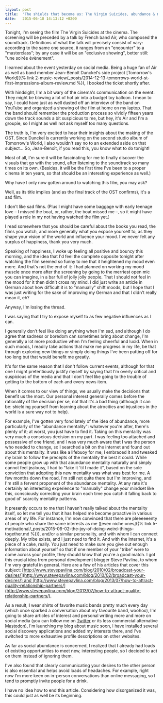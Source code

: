 ```yaml
---
layout: post
title:  'The shields that become us: The Virgin Suicides, abundance & meeting new people'
date:   2015-06-18 14:13:12 +0200
---
```


Tonight, I'm seeing the film The Virgin Suicides at the cinema. The screening will be preceded by a talk by French band Air, who composed the soundtrack. Definitions of what the talk will precisely consist of vary: according to the same one source, it ranges from an "encounter" to a "masterclass"; by any case it will be an "exclusive showing", better still: "une soirée évènement".

I learned about the event yesterday on social media. Being a huge fan of Air as well as band member Jean-Benoît Dunckel's side project [Tomorrow's World]({% link 2-music-review/_posts/2014-12-13-tomorrows-world-st-first-impressions-album-review.md %}), I booked the ticket shortly after.

With hindsight, I'm a bit wary of the cinema's communication on the event. They might be blowing a lot of hot air into a budget toy balloon. I mean to say, I could have just as well dusted off an interview of the band on YouTube and organized a showing of the film at home on my laptop. That the band should remember the production process so vividly fifteen years down the track sounds a bit suspicious to me, but hey, it's Air and I'm a groupie, so I might as well not ask myself too many questions.

The truth is, I'm very excited to hear their insights about the making of the OST. Since Dunckel is currently working on the second studio album of Tomorrow's World, I also wouldn't say no to an extended aside on that subject... So, Jean-Benoît, if you read this, you know what to do tonight!

Most of all, I'm sure it will be fascinating for me to finally discover the visuals that go with the sound, after listening to the soundtrack so many times on its own. (Besides, it will be the first time I've been to a proper cinema in ten years, so that should be an interesting experience as well.)

Why have I only now gotten around to watching this film, you may ask?

Well, as its title implies (and as the final track of the OST confirms), it's a sad film.

I don't like sad films. (Plus I might have some baggage with early teenage love – I missed the boat, or, rather, the boat missed me –, so it might have played a role in my not having watched the film yet.)

I read somewhere that you should be careful about the books you read, the films you watch, and more generally what you expose yourself to, as they shape your vision of the world and influence your mood. I've never felt any surplus of happiness, thank you very much.

Speaking of happiness, I woke up feeling all positive and bouncy this morning, and the idea that I'd feel the complete opposite tonight after watching the film seemed so funny to me that it heightened my mood even more. And that's not the end of it: I had planned on working my mood muscle once more after the screening by going to the merriest open mic you can imagine, in a bar full of jolly jolly people. That I should not feel in the mood for it then didn't cross my mind. I did just write an article in German about how difficult it is to "manually" shift moods, but I hope that I was just writing for the sake of improving my German and that I didn't really mean it, eh?

Anyway, I'm losing the thread.

I was saying that I try to expose myself to as few negative influences as I can.

I generally don't feel like doing anything when I'm sad, and although I do agree that sadness or boredom can sometimes bring about change, I'm generally a lot more productive when I'm feeling cheerful and lucid. When in such moods, I readily take actions that make me progress in my life, be that through exploring new things or simply doing things I've been putting off for too long but that would benefit me greatly.

It's for the same reason that I don't follow current events, although for that one I might pretentiously justify myself by saying that I'm overly critical and suspicious of the media and that I don't feel like going to the trouble of getting to the bottom of each and every news item.

When it comes to our view of things, we usually make the decisions that benefit us the most. Our personal interest generally comes before the rationality of the decision per se, not that it's a bad thing (although it can be: shielding yourself from learning about the atrocities and injustices in the world is a sure way not to help).

For example, I've gotten very fond lately of the idea of abundance, more particularly of the "abundance mentality": whatever you're after, there's plenty of it; at worst, you just have to find it. Taking on this mentality was very much a conscious decision on my part. I was feeling too attached and possessive of one friend, and I was very much aware that I was the person who needed to change, so I searched a bit on the internet and found out about this mentality. It was like a lifebuoy for me; I embraced it and tweaked my brain to follow the precepts of the mentality the best it could. While some people grow up with that abundance mentality naturally and simply cannot feel jealousy, I had to "fake it 'til I made it", based on the sole conviction that adopting this new mentality was what was best for me. A few months down the road, I'm still not quite there but I'm improving, and I'm still a fervent proponent of the abundance mentality. At any rate it's certainly an interesting experience to "manually" change your mindset like this, consciously correcting your brain each time you catch it falling back to good ol' scarcity mentality patterns.

It presently occurs to me that I haven't really talked about the mentality itself, so let me tell you that it has helped me become proactive in various areas of my life. For instance, I'm now convinced that there are pleeeeeenty of people who share the same interests as me ([even niche ones]({% link 5-motivational/_posts/2015-09-02-the-joy-of-doing-weird-things-together.md %})), and/or a similar personality, and with whom I can connect deeply. My tribe exists, and I just need to find it. And with the Internet, it's a piece of a cake, really. You just need to make sure you give out enough information about yourself so that if one member of your "tribe" were to come across your profile, they should know that you're a good match. I got this crucial idea from personal development blogger Steve Pavlina, to whom I'm very grateful in general. Here are a few of his articles that cover this subject: [http://www.stevepavlina.com/blog/2010/02/broadcast-your-desires/](http://www.stevepavlina.com/blog/2010/02/broadcast-your-desires/) and [http://www.stevepavlina.com/blog/2013/07/how-to-attract-quality-relationship-partners/](http://www.stevepavlina.com/blog/2013/07/how-to-attract-quality-relationship-partners/).

As a result, I wear shirts of favorite music bands pretty much every day (which once sparked a conversation about my favourite band, woohoo), I'm going to share articles of interest and personal writing more and more on social media (you can follow me on [Twitter](https://www.protectyourlinks.com/WoJ5L63yf) or its less commercial alternative [Mastodon](https://www.protectyourlinks.com/f50MRa3Os)), I'm launching my blog about music soon, I have installed several social discovery applications and added my interests there, and I've switched to more exhaustive profile descriptions on other websites.

As far as social abundance is concerned, I realized that I already had loads of existing opportunities to meet new, interesting people, so I decided to act on them instead of ignoring them.

I've also found that clearly communicating your desires to the other person is also essential and helps avoid loads of headaches. For example, right now I'm more keen on in-person conversations than online messaging, so I tend to promptly invite people for a drink.

I have no idea how to end this article. Considering how disorganized it was, this could just as well be its beginning.
